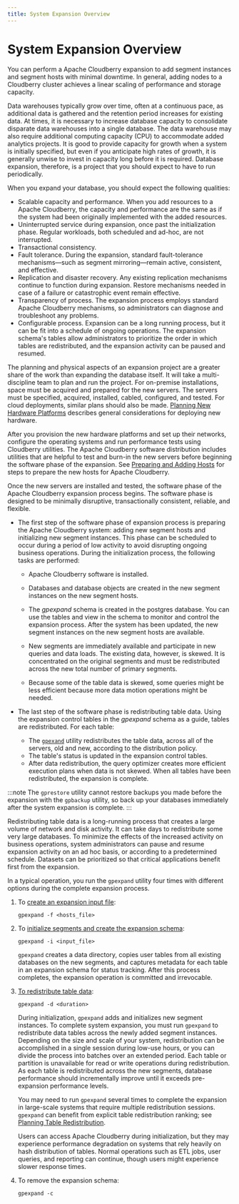 ```yaml
---
title: System Expansion Overview
---
```


# System Expansion Overview

You can perform a Apache Cloudberry expansion to add segment instances and segment hosts with minimal downtime. In general, adding nodes to a Cloudberry cluster achieves a linear scaling of performance and storage capacity.

Data warehouses typically grow over time, often at a continuous pace, as additional data is gathered and the retention period increases for existing data. At times, it is necessary to increase database capacity to consolidate disparate data warehouses into a single database. The data warehouse may also require additional computing capacity (CPU) to accommodate added analytics projects. It is good to provide capacity for growth when a system is initially specified, but even if you anticipate high rates of growth, it is generally unwise to invest in capacity long before it is required. Database expansion, therefore, is a project that you should expect to have to run periodically.

When you expand your database, you should expect the following qualities:

- Scalable capacity and performance. When you add resources to a Apache Cloudberry, the capacity and performance are the same as if the system had been originally implemented with the added resources.
- Uninterrupted service during expansion, once past the initialization phase. Regular workloads, both scheduled and ad-hoc, are not interrupted.
- Transactional consistency.
- Fault tolerance. During the expansion, standard fault-tolerance mechanisms—such as segment mirroring—remain active, consistent, and effective.
- Replication and disaster recovery. Any existing replication mechanisms continue to function during expansion. Restore mechanisms needed in case of a failure or catastrophic event remain effective.
- Transparency of process. The expansion process employs standard Apache Cloudberry mechanisms, so administrators can diagnose and troubleshoot any problems.
- Configurable process. Expansion can be a long running process, but it can be fit into a schedule of ongoing operations. The expansion schema's tables allow administrators to prioritize the order in which tables are redistributed, and the expansion activity can be paused and resumed.

The planning and physical aspects of an expansion project are a greater share of the work than expanding the database itself. It will take a multi-discipline team to plan and run the project. For on-premise installations, space must be acquired and prepared for the new servers. The servers must be specified, acquired, installed, cabled, configured, and tested. For cloud deployments, similar plans should also be made. [Planning New Hardware Platforms](./plan-system-expansion.md#plan-new-hardware-platforms) describes general considerations for deploying new hardware.

After you provision the new hardware platforms and set up their networks, configure the operating systems and run performance tests using Cloudberry utilities. The Apache Cloudberry software distribution includes utilities that are helpful to test and burn-in the new servers before beginning the software phase of the expansion. See [Preparing and Adding Hosts](./prepare-and-add-hosts.md) for steps to prepare the new hosts for Apache Cloudberry.

Once the new servers are installed and tested, the software phase of the Apache Cloudberry expansion process begins. The software phase is designed to be minimally disruptive, transactionally consistent, reliable, and flexible.

- The first step of the software phase of expansion process is preparing the Apache Cloudberry system: adding new segment hosts and initializing new segment instances. This phase can be scheduled to occur during a period of low activity to avoid disrupting ongoing business operations. During the initialization process, the following tasks are performed:

    -   Apache Cloudberry software is installed.
    -   Databases and database objects are created in the new segment instances on the new segment hosts.
    -   The *gpexpand* schema is created in the postgres database. You can use the tables and view in the schema to monitor and control the expansion process.
    After the system has been updated, the new segment instances on the new segment hosts are available.

    -   New segments are immediately available and participate in new queries and data loads. The existing data, however, is skewed. It is concentrated on the original segments and must be redistributed across the new total number of primary segments.
    -   Because some of the table data is skewed, some queries might be less efficient because more data motion operations might be needed.
- The last step of the software phase is redistributing table data. Using the expansion control tables in the *gpexpand* schema as a guide, tables are redistributed. For each table:

    -   The [`gpexand`](../../sys-utilities/gpexpand.md) utility redistributes the table data, across all of the servers, old and new, according to the distribution policy.
    -   The table's status is updated in the expansion control tables.
    -   After data redistribution, the query optimizer creates more efficient execution plans when data is not skewed.
    When all tables have been redistributed, the expansion is complete.

:::note
The `gprestore` utility cannot restore backups you made before the expansion with the `gpbackup` utility, so back up your databases immediately after the system expansion is complete.
:::

Redistributing table data is a long-running process that creates a large volume of network and disk activity. It can take days to redistribute some very large databases. To minimize the effects of the increased activity on business operations, system administrators can pause and resume expansion activity on an ad hoc basis, or according to a predetermined schedule. Datasets can be prioritized so that critical applications benefit first from the expansion.

In a typical operation, you run the `gpexpand` utility four times with different options during the complete expansion process.

1. To [create an expansion input file](./initialize-new-segments.md):

    ```shell
    gpexpand -f <hosts_file>
    ```

2. To [initialize segments and create the expansion schema](./initialize-new-segments.md):

    ```shell
    gpexpand -i <input_file>
    ```

    `gpexpand` creates a data directory, copies user tables from all existing databases on the new segments, and captures metadata for each table in an expansion schema for status tracking. After this process completes, the expansion operation is committed and irrevocable.

3. [To redistribute table data](./initialize-new-segments.md):

    ```shell
    gpexpand -d <duration>
    ```

    During initialization, `gpexpand` adds and initializes new segment instances. To complete system expansion, you must run `gpexpand` to redistribute data tables across the newly added segment instances. Depending on the size and scale of your system, redistribution can be accomplished in a single session during low-use hours, or you can divide the process into batches over an extended period. Each table or partition is unavailable for read or write operations during redistribution. As each table is redistributed across the new segments, database performance should incrementally improve until it exceeds pre-expansion performance levels.

    You may need to run `gpexpand` several times to complete the expansion in large-scale systems that require multiple redistribution sessions. `gpexpand` can benefit from explicit table redistribution ranking; see [Planning Table Redistribution](./plan-system-expansion.md).

    Users can access Apache Cloudberry during initialization, but they may experience performance degradation on systems that rely heavily on hash distribution of tables. Normal operations such as ETL jobs, user queries, and reporting can continue, though users might experience slower response times.

4. To remove the expansion schema:

    ```shell
    gpexpand -c
    ```

